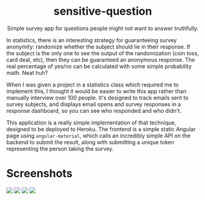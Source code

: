 <h1 align="center">sensitive-question</h1>
<p align="center">Simple survey app for questions people might not want to answer truthfully.</p>

In statistics, there is an interesting strategy for guaranteeing survey anonymity: randomize whether the subject should lie in their response. If the subject is the only one to see the output of the randomization (coin toss, card deal, etc), then they can be guaranteed an anonymous response. The real percentage of yes/no can be calculated with some simple probability math. Neat huh? 

When I was given a project in a statistics class which required me to implement this, I thought it would be easier to write this app rather than manually interview over 100 people. It's designed to track emails sent to survey subjects, and displays email opens and survey responses in a response dashboard, so you can see who responded and who didn't.

This application is a really simple implementation of that technique, designed to be deployed to Heroku. The frontend is a simple static Angular page using `angular-material`, which calls an incredibly simple API on the backend to submit the result, along with submitting a unique token representing the person taking the survey.

# Screenshots
<img src="http://i.imgur.com/TDxpmto.png"></img>
<img src="http://i.imgur.com/YNPQ4kB.png"></img>
<img src="http://i.imgur.com/a8tyndA.png"></img>
<img src="http://i.imgur.com/3Lm0ZGT.png"></img>
